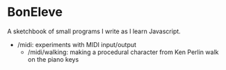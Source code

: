 # BonEleve

A sketchbook of small programs I write as I learn Javascript. 

- /midi: experiments with MIDI input/output
  - /midi/walking: making a procedural character from Ken Perlin walk on the piano keys
